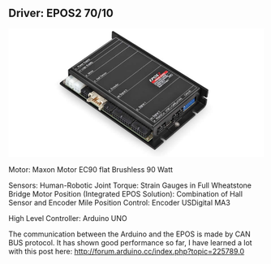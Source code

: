 ## Driver: EPOS2 70/10
[![EPOS2 70/10](https://github.com/biopmr/biopmr.github.io/blob/master/images/PRODUKTBILD-EPOS-2-70-10-375711-Detail.jpg)](http://www.maxonmotor.com/maxon/view/product/control/Positionierung/375711)

Motor: Maxon Motor EC90 flat
      Brushless
      90 Watt

Sensors: 
   Human-Robotic Joint Torque:   Strain Gauges in Full Wheatstone Bridge
   Motor Position (Integrated EPOS Solution): Combination of Hall Sensor and Encoder Mile
   Position Control: Encoder USDigital MA3

High Level Controller: Arduino UNO

The communication between the Arduino and the EPOS is made by CAN BUS protocol. It has shown good performance so far, I have learned a lot with this post here: http://forum.arduino.cc/index.php?topic=225789.0